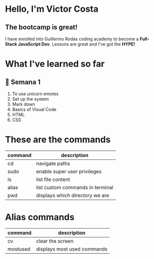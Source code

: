 # Hello, I'm Victor Costa
## The bootcamp is great! 
I have enrolled into Guillermo Rodas coding academy to become a **Full-Stack JavaScript Dev**.
Lessons are great and I've got the **HYPE!**

# What I've learned so far
## 🦄 Semana 1
1. To use unicorn emotes
1. Set up the system
1. Mark down
1. Basics of Visual Code
1. HTML
1. CSS

# These are the commands
|command | description                     |
|--------|---------------------------------|
|cd      | navigate paths                  |
|sudo    | enable super user privileges    |
|ls      | list file content               |
|alias   | list custom commands in terminal|
|pwd     | displays which directory we are | 

# Alias commands
|command | description                     |
|--------|---------------------------------|
|cv      | clear the screen                |
|mostused| displays most used commands     |
 
